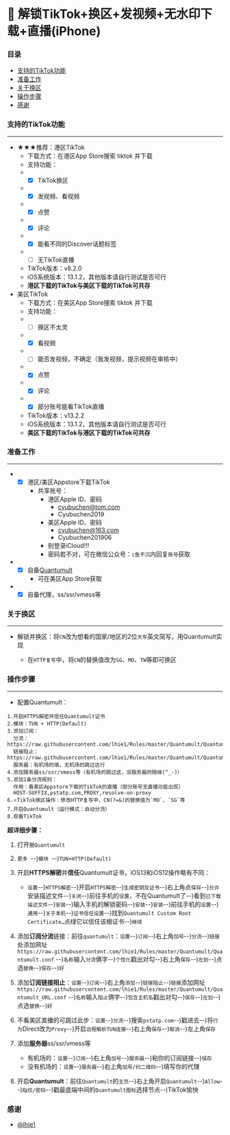 # 🌟 解锁TikTok+换区+发视频+无水印下载+直播(iPhone)

### 目录

* [支持的TikTok功能](#支持的TikTok功能)
* [准备工作](#准备工作)
* [关于换区](#关于换区)
* [操作步骤](#操作步骤)
* [感谢](#感谢)

### 支持的TikTok功能

***

* ★★★推荐：港区TikTok
    * 下载方式：在港区App Store搜索 tiktok 并下载
    * 支持功能：
    * - [x] TikTok换区
    * - [x] 发视频、看视频
    * - [x] 点赞
    * - [x] 评论
    * - [x] 能看不同的Discover话题标签
    * - [ ] 无TikTok直播
    * TikTok版本：v8.2.0
    * iOS系统版本：13.1.2，其他版本请自行测试是否可行
    * **港区下载的TikTok与美区下载的TikTok可共存**
* 美区TikTok
    * 下载方式：在美区App Store搜索 tiktok 并下载
    * 支持功能：
    * - [ ] 换区不太灵
    * - [x] 看视频
    * - [ ] 能否发视频，不确定（我发视频，提示视频在审核中）
    * - [x] 点赞
    * - [x] 评论
    * - [x] 部分账号能看TikTok直播
    * TikTok版本：v13.2.2
    * iOS系统版本：13.1.2，其他版本请自行测试是否可行
    * **美区下载的TikTok与港区下载的TikTok可共存**

### 准备工作

***

* - [x] 港区/美区Appstore下载TikTok
    * 共享账号：
        * 港区Apple ID、密码
            * cyubuchen@tom.com
            * Cyubuchen2019
        * 美区Apple ID、密码
            * cyubuchen@163.com
            * Cyubuchen201906
        * 别登录iCloud!!!
        * 密码若不对，可在微信公众号：`c鱼不沉`内回复`账号`获取

* - [x] 自备[Quantumult](https://apps.apple.com/us/app/quantumult/id1252015438?ls=1)
    * 可在美区App Store获取
* - [x] 自备代理，ss/ssr/vmess等

### 关于换区

***

* 解锁并换区：将`CN`改为想看的国家/地区的2位`大写`英文简写，用Quantumult实现

    * 在`HTTP复写`中，将`CN`的替换值改为`SG`、`MO`、`TW`等即可换区

### 操作步骤

***
* 配置Quantumult：

```
1.开启HTTPS解密并信任Quantumult证书
2.模块：TUN + HTTP(Default)
3.添加订阅：
  分流：https://raw.githubusercontent.com/lhie1/Rules/master/Quantumult/Quantumult.conf
  链接阻止：https://raw.githubusercontent.com/lhie1/Rules/master/Quantumult/Quantumult_URL.conf
  服务器：有机场的填，无机场的跳过这行
4.添加服务器ss/ssr/vmess等（有机场的跳过这，没服务器的随缘(^_-)）
5.添加1条分流规则：
  作用：看美区Appstore下载的TikTok的直播（部分账号无直播功能出现）
  HOST-SUFFIX,pstatp.com,PROXY,resolve-on-proxy
6.⭐️TikTok换区操作：修改HTTP复写中，CN(?=&)的替换值为`MO`、`SG`等
7.开启Quantumult（运行模式：自动分流）
8.观看TikTok
```

**超详细步骤：**

1. 打开`圈Quantumult `  
2. `更多 `--)`模块 `--)`TUN+HTTP(Default) `  
3. 开启**HTTPS解密**并**信任**Quantumult证书，iOS13和iOS12操作略有不同：
    * `设置`--)`HTTPS解密`--)开启`HTTPS解密`--)`生成密钥及证书`--)右上角点`保存`--)`允许`安装描述文件--)`关闭`--)前往手机的`设置`，不在Quantumult了--)看到`已下载描述文件`--)`安装`--)输入手机的解锁密码--)`安装`--)`安装`--)前往手机的`设置`--)`通用`--)`关于本机`--)`证书信任设置`--)找到`Quantumult Custom Root Certificate…`点绿它以信任该根证书--)`继续`  
4. 添加**订阅分流**链接：前往`quantumult`：`设置`--)`订阅`--)右上角`加号`--)`分流`--)`链接`处添加网址`https://raw.githubusercontent.com/lhie1/Rules/master/Quantumult/Quantumult.conf` --)`名称`输入`分流`俩字--)`个性化`戳出对勾--)右上角`保存`--)`左划`--)点选`替换`--)`保存`--)`好`  
5. 添加**订阅链接阻止**：`设置`--)`订阅`--)右上角`添加`--)`链接阻止`--)`链接`添加网址`https://raw.githubusercontent.com/lhie1/Rules/master/Quantumult/Quantumult_URL.conf` --)`名称`输入`阻止`俩字--)`包含主机名`戳出对勾--)`保存`--)`左划`--)点选`替换`--)`好`  
6. 不看美区直播的可跳过此步：`设置`--)`分流`--)搜索`pstatp.com`--)戳进去--)将`行为`Direct改为`Proxy`--)开启`远程解析TUN连接`--)右上角`保存`--)`取消`--)左上角`保存`

7. 添加**服务器**ss/ssr/vmess等 
    * 有机场的：`设置`--)`订阅`--)右上角`加号`--)`服务器`--)粘你的订阅链接--)`保存`  
    * 没有机场的：`设置`--)`服务器`--)右上角`加号/扫二维码`--)填写你的代理
8. 开启**Quantumult**：前往`Quantumult`的`主页`--)右上角开启`Quantumult`--)`Allow`--)`指纹/密码`--)戳最底端中间的`Quantumult图标`选择节点--)TikTok愉快

### 感谢

* [@lhie1](https://github.com/lhie1/Rules/tree/master/Quantumult)
